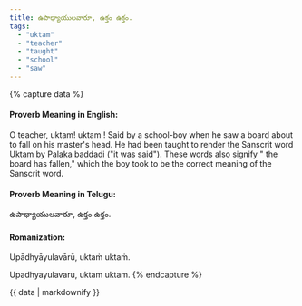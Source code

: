 ```yaml
---
title: ఉపాధ్యాయులవారూ, ఉక్తం ఉక్తం.
tags:
  - "uktam"
  - "teacher"
  - "taught"
  - "school"
  - "saw"
---
```


{% capture data %}
#### Proverb Meaning in English:
O teacher, uktam! uktam !
Said by a school-boy when he saw a board about to fall on his master's head. He had been taught to render the Sanscrit word Uktam by Palaka baddadi ("it was said"). These words also signify " the board has fallen," which the boy took to be the correct meaning of the Sanscrit word.

#### Proverb Meaning in Telugu:
ఉపాధ్యాయులవారూ, ఉక్తం ఉక్తం.

#### Romanization:
Upādhyāyulavārū, uktaṁ uktaṁ.

Upadhyayulavaru, uktam uktam.
{% endcapture %}

{{ data | markdownify }}

